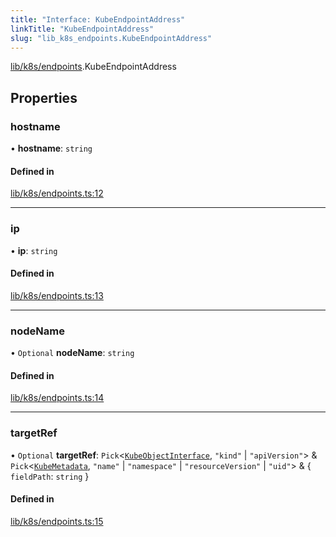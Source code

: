 ```yaml
---
title: "Interface: KubeEndpointAddress"
linkTitle: "KubeEndpointAddress"
slug: "lib_k8s_endpoints.KubeEndpointAddress"
---
```


[lib/k8s/endpoints](../modules/lib_k8s_endpoints.md).KubeEndpointAddress

## Properties

### hostname

• **hostname**: `string`

#### Defined in

[lib/k8s/endpoints.ts:12](https://github.com/headlamp-k8s/headlamp/blob/a8b3c4c6/frontend/src/lib/k8s/endpoints.ts#L12)

___

### ip

• **ip**: `string`

#### Defined in

[lib/k8s/endpoints.ts:13](https://github.com/headlamp-k8s/headlamp/blob/a8b3c4c6/frontend/src/lib/k8s/endpoints.ts#L13)

___

### nodeName

• `Optional` **nodeName**: `string`

#### Defined in

[lib/k8s/endpoints.ts:14](https://github.com/headlamp-k8s/headlamp/blob/a8b3c4c6/frontend/src/lib/k8s/endpoints.ts#L14)

___

### targetRef

• `Optional` **targetRef**: `Pick`<[`KubeObjectInterface`](lib_k8s_cluster.KubeObjectInterface.md), ``"kind"`` \| ``"apiVersion"``\> & `Pick`<[`KubeMetadata`](lib_k8s_cluster.KubeMetadata.md), ``"name"`` \| ``"namespace"`` \| ``"resourceVersion"`` \| ``"uid"``\> & { `fieldPath`: `string`  }

#### Defined in

[lib/k8s/endpoints.ts:15](https://github.com/headlamp-k8s/headlamp/blob/a8b3c4c6/frontend/src/lib/k8s/endpoints.ts#L15)
